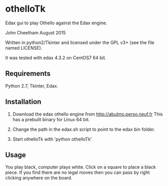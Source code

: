 # othelloTk
Edax gui to play Othello against the Edax engine.

John Cheetham August 2015

Written in python2/Tkinter and licensed under the GPL v3+
(see the file named LICENSE).

It was tested with edax 4.3.2 on CentOS7 64 bit.

Requirements
------------
Python 2.7, Tkinter, Edax.

Installation
------------
 1. Download the edax othello engine from http://abulmo.perso.neuf.fr
    This has a prebuilt binary for Linux 64 bit.

 2. Change the path in the edax.sh script to point to the edax bin
    folder.
 
 3. Start othelloTk with 'python othelloTk'

Usage
-----
You play black, computer plays white.
Click on a square to place a black piece.
If you find there are no legal moves then you can pass by right
clicking anywhere on the board. 


